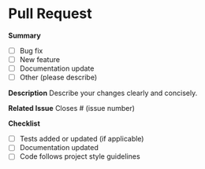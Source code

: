 
# Pull Request

**Summary**
- [ ] Bug fix
- [ ] New feature
- [ ] Documentation update
- [ ] Other (please describe)

**Description**
Describe your changes clearly and concisely.

**Related Issue**
Closes # (issue number)

**Checklist**
- [ ] Tests added or updated (if applicable)
- [ ] Documentation updated
- [ ] Code follows project style guidelines
